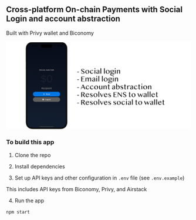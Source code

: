 ## Cross-platform On-chain Payments with Social Login and account abstraction

Built with Privy wallet and Biconomy

![Cross-platform On-chain Payments with Social Login and account abstraction](header.png)

### To build this app

1. Clone the repo

2. Install dependencies

3. Set up API keys and other configuration in `.env` file (see `.env.example`)

This includes API keys from Biconomy, Privy, and Airstack

4. Run the app

```sh
npm start
```
